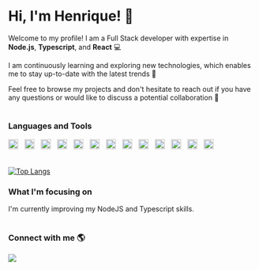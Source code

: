 # Hi, I'm Henrique! :wave:

Welcome to my profile! I am a Full Stack developer with expertise in **Node.js**, **Typescript**, and **React** :computer:

I am continuously learning and exploring new technologies, which enables me to stay up-to-date with the latest trends :rocket:

Feel free to browse my projects and don't hesitate to reach out if you have any questions or would like to discuss a potential collaboration :speech_balloon:

#

### Languages and Tools

<img align="left" alt="NodeJS" width="20px" style="padding-right: 10px" src="https://cdn.jsdelivr.net/gh/devicons/devicon/icons/nodejs/nodejs-plain.svg"/>
<img align="left" alt="JavaScript" width="20px" style="padding-right: 10px" src="https://cdn.jsdelivr.net/gh/devicons/devicon/icons/javascript/javascript-original.svg"/>
<img align="left" alt="TypeScript" width="20px" style="padding-right: 10px" src="https://cdn.jsdelivr.net/gh/devicons/devicon/icons/typescript/typescript-original.svg"/>
<img align="left" alt="Redis" width="20px" style="padding-right: 10px" src="https://cdn.jsdelivr.net/gh/devicons/devicon/icons/redis/redis-original.svg"/>
<img align="left" alt="MySQL" width="20px" style="padding-right: 10px" src="https://cdn.jsdelivr.net/gh/devicons/devicon/icons/mysql/mysql-original.svg"/>
<img align="left" alt="Jest" width="20px" style="padding-right: 10px" src="https://cdn.jsdelivr.net/gh/devicons/devicon/icons/jest/jest-plain.svg"/>
<img align="left" alt="Git" width="20px" style="padding-right: 10px" src="https://cdn.jsdelivr.net/gh/devicons/devicon/icons/git/git-original.svg"/>
<img align="left" alt="HTML5" width="20px" style="padding-right: 10px" src="https://cdn.jsdelivr.net/gh/devicons/devicon/icons/html5/html5-original.svg"/>
<img align="left" alt="CSS3" width="20px" style="padding-right: 10px" src="https://cdn.jsdelivr.net/gh/devicons/devicon/icons/css3/css3-original.svg"/>
<img align="left" alt="Sass" width="20px" style="padding-right: 10px" src="https://cdn.jsdelivr.net/gh/devicons/devicon/icons/sass/sass-original.svg"/>
<img align="left" alt="Docker" width="20px" style="padding-right: 10px" src="https://cdn.jsdelivr.net/gh/devicons/devicon/icons/docker/docker-original.svg"/>
<img align="left" alt="Linux" width="20px" style="padding-right: 10px" src="https://cdn.jsdelivr.net/gh/devicons/devicon/icons/linux/linux-original.svg"/>
<img align="left" alt="Bash" width="20px" style="padding-right: 10px" src="https://cdn.jsdelivr.net/gh/devicons/devicon/icons/bash/bash-original.svg"/>
<br>

#

[![Top Langs](https://github-readme-stats.vercel.app/api/top-langs/?username=henriq20&hide=blade&langs_count=3)](https://github.com/anuraghazra/github-readme-stats)

### What I'm focusing on
I'm currently improving my NodeJS and Typescript skills.

#

### Connect with me :earth_americas:
<a href="https://www.linkedin.com/in/henriq20/" target="_blank">
  <img src="https://img.shields.io/badge/LinkedIn-0077B5?style=for-the-badge&logo=linkedin&logoColor=white"/>
</a>
